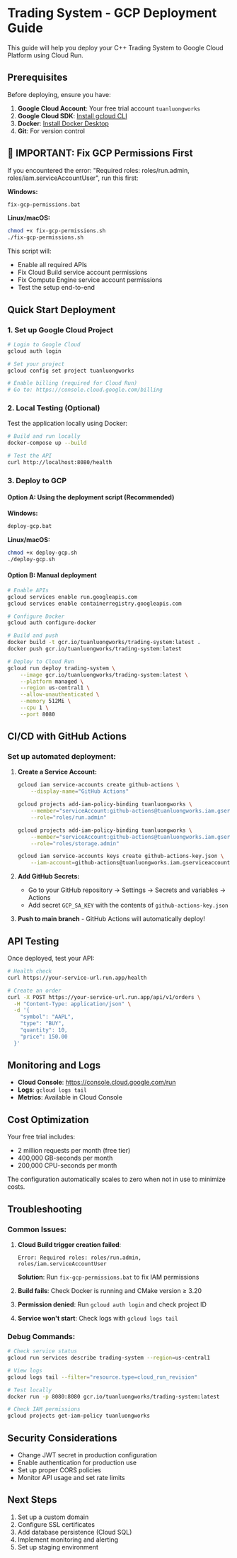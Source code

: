 # Trading System - GCP Deployment Guide

This guide will help you deploy your C++ Trading System to Google Cloud Platform using Cloud Run.

## Prerequisites

Before deploying, ensure you have:

1. **Google Cloud Account**: Your free trial account `tuanluongworks`
2. **Google Cloud SDK**: [Install gcloud CLI](https://cloud.google.com/sdk/docs/install)
3. **Docker**: [Install Docker Desktop](https://www.docker.com/products/docker-desktop/)
4. **Git**: For version control

## 🚨 IMPORTANT: Fix GCP Permissions First

If you encountered the error: "Required roles: roles/run.admin, roles/iam.serviceAccountUser", run this first:

**Windows:**
```cmd
fix-gcp-permissions.bat
```

**Linux/macOS:**
```bash
chmod +x fix-gcp-permissions.sh
./fix-gcp-permissions.sh
```

This script will:
- Enable all required APIs
- Fix Cloud Build service account permissions
- Fix Compute Engine service account permissions
- Test the setup end-to-end

## Quick Start Deployment

### 1. Set up Google Cloud Project

```bash
# Login to Google Cloud
gcloud auth login

# Set your project
gcloud config set project tuanluongworks

# Enable billing (required for Cloud Run)
# Go to: https://console.cloud.google.com/billing
```

### 2. Local Testing (Optional)

Test the application locally using Docker:

```bash
# Build and run locally
docker-compose up --build

# Test the API
curl http://localhost:8080/health
```

### 3. Deploy to GCP

#### Option A: Using the deployment script (Recommended)

**Windows:**
```cmd
deploy-gcp.bat
```

**Linux/macOS:**
```bash
chmod +x deploy-gcp.sh
./deploy-gcp.sh
```

#### Option B: Manual deployment

```bash
# Enable APIs
gcloud services enable run.googleapis.com
gcloud services enable containerregistry.googleapis.com

# Configure Docker
gcloud auth configure-docker

# Build and push
docker build -t gcr.io/tuanluongworks/trading-system:latest .
docker push gcr.io/tuanluongworks/trading-system:latest

# Deploy to Cloud Run
gcloud run deploy trading-system \
    --image gcr.io/tuanluongworks/trading-system:latest \
    --platform managed \
    --region us-central1 \
    --allow-unauthenticated \
    --memory 512Mi \
    --cpu 1 \
    --port 8080
```

## CI/CD with GitHub Actions

### Set up automated deployment:

1. **Create a Service Account:**
   ```bash
   gcloud iam service-accounts create github-actions \
       --display-name="GitHub Actions"
   
   gcloud projects add-iam-policy-binding tuanluongworks \
       --member="serviceAccount:github-actions@tuanluongworks.iam.gserviceaccount.com" \
       --role="roles/run.admin"
   
   gcloud projects add-iam-policy-binding tuanluongworks \
       --member="serviceAccount:github-actions@tuanluongworks.iam.gserviceaccount.com" \
       --role="roles/storage.admin"
   
   gcloud iam service-accounts keys create github-actions-key.json \
       --iam-account=github-actions@tuanluongworks.iam.gserviceaccount.com
   ```

2. **Add GitHub Secrets:**
   - Go to your GitHub repository → Settings → Secrets and variables → Actions
   - Add secret `GCP_SA_KEY` with the contents of `github-actions-key.json`

3. **Push to main branch** - GitHub Actions will automatically deploy!

## API Testing

Once deployed, test your API:

```bash
# Health check
curl https://your-service-url.run.app/health

# Create an order
curl -X POST https://your-service-url.run.app/api/v1/orders \
  -H "Content-Type: application/json" \
  -d '{
    "symbol": "AAPL",
    "type": "BUY",
    "quantity": 10,
    "price": 150.00
  }'
```

## Monitoring and Logs

- **Cloud Console**: https://console.cloud.google.com/run
- **Logs**: `gcloud logs tail`
- **Metrics**: Available in Cloud Console

## Cost Optimization

Your free trial includes:
- 2 million requests per month (free tier)
- 400,000 GB-seconds per month
- 200,000 CPU-seconds per month

The configuration automatically scales to zero when not in use to minimize costs.

## Troubleshooting

### Common Issues:

1. **Cloud Build trigger creation failed**: 
   ```
   Error: Required roles: roles/run.admin, roles/iam.serviceAccountUser
   ```
   **Solution**: Run `fix-gcp-permissions.bat` to fix IAM permissions

2. **Build fails**: Check Docker is running and CMake version ≥ 3.20

3. **Permission denied**: Run `gcloud auth login` and check project ID

4. **Service won't start**: Check logs with `gcloud logs tail`

### Debug Commands:

```bash
# Check service status
gcloud run services describe trading-system --region=us-central1

# View logs
gcloud logs tail --filter="resource.type=cloud_run_revision"

# Test locally
docker run -p 8080:8080 gcr.io/tuanluongworks/trading-system:latest

# Check IAM permissions
gcloud projects get-iam-policy tuanluongworks
```

## Security Considerations

- Change JWT secret in production configuration
- Enable authentication for production use
- Set up proper CORS policies
- Monitor API usage and set rate limits

## Next Steps

1. Set up a custom domain
2. Configure SSL certificates
3. Add database persistence (Cloud SQL)
4. Implement monitoring and alerting
5. Set up staging environment
